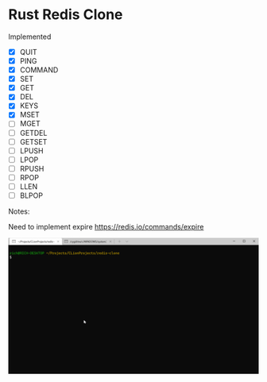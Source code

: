 # Rust Redis Clone

Implemented 

- [x] QUIT
- [x] PING
- [x] COMMAND
- [x] SET 
- [x] GET
- [x] DEL
- [x] KEYS
- [x] MSET
- [ ] MGET
- [ ] GETDEL
- [ ] GETSET
- [ ] LPUSH
- [ ] LPOP
- [ ] RPUSH
- [ ] RPOP
- [ ] LLEN
- [ ] BLPOP

 Notes:

Need to implement expire
https://redis.io/commands/expire


<img src="usage.gif" />
